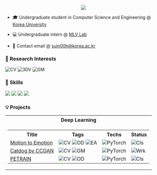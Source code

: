 <p align=center>
    
<img src="https://github-stats-alpha.vercel.app/api?username=suin00h&cc=35155D&tc=FFF&ic=8CABFF&bc=4477CE"> 
    
* 🎓 Undergraduate student in Computer Science and Engineering @ [Korea University](https://www.korea.ac.kr/mbshome/mbs/university/index.do)
  
* 💻 Undergraduate intern @ [MLV Lab](https://www.hyunwoojkim.com/)

* 📩 Contact email @ suin00h@korea.ac.kr

</p>

### 🔎 Research Interests
<img src="https://img.shields.io/badge/ComputerVision-black?style=flat&logo=codereview&logoColor=skyblue" alt="CV"><!-->
<img src="https://img.shields.io/badge/3DVision-black?style=flat&logo=gtk&logoColor=red" alt="3DV">
<img src="https://img.shields.io/badge/GenerativeModels-black?style=flat&logo=pixiv" alt="GM">

### 🔋 Skills
<img src="https://img.shields.io/badge/c-%23A8B9CC.svg?&style=flat&logo=c&logoColor=black" /><!-->
<img src="https://img.shields.io/badge/python-%233776AB.svg?&style=flat&logo=python&logoColor=white" />
<img src="https://img.shields.io/badge/numpy-%23013243.svg?&style=flat&logo=numpy&logoColor=white" />
<img src="https://img.shields.io/badge/pytorch-%23EE4C2C.svg?&style=flat&logo=pytorch&logoColor=white" />ㅤ


### 💡 Projects
<table>
    <tr><th colspan=2>Deep Learning</th></tr>
    <tr><td>
        <table>
            <tr><th>Title</th><th>Tags</th><th>Techs</th><th>Status</th></tr>
            <tr>
                <td> <a href="https://github.com/suin00h/motion-to-emotion">Motion to Emotion</a> </td>
                <td>    <img src="https://img.shields.io/badge/ComputerVision-black?style=flat&logo=codereview&logoColor=skyblue" alt="CV">
                        <img src="https://img.shields.io/badge/ObjectDetection-black?style=flat&logo=lens&logoColor=green" alt="OD"> 
                        <img src="https://img.shields.io/badge/EmotionAnalysis-black?style=flat&logo=bvg&logoColor=pink" alt="EA"> </td>
                <td> <img src="https://img.shields.io/badge/PyTorch-black?style=flat&logo=pytorch" alt="PyTorch"> </td>
                <td> <img src="https://img.shields.io/badge/Completed-black?style=flat&logo=conventionalcommits&logoColor=red" alt="Cls"> </td>
            </tr>
            <tr>
                <td> <a href="https://github.com/suin00h/catdog-by-ccgan">Catdog by CCGAN</a> </td>
                <td>    <img src="https://img.shields.io/badge/ComputerVision-black?style=flat&logo=codereview&logoColor=skyblue" alt="CV">
                        <img src="https://img.shields.io/badge/GenerativeModels-black?style=flat&logo=pixiv" alt="GM"> </td>
                <td> <img src="https://img.shields.io/badge/PyTorch-black?style=flat&logo=pytorch" alt="PyTorch"> </td>
                <td> <img src="https://img.shields.io/badge/Working-black?style=flat&logo=esbuild&logoColor=blue" alt="Wrk"> </td>
            </tr>
            <tr>
                <td> <a href="https://github.com/suin00h/petrain">PETRAIN</a> </td>
                <td>    <img src="https://img.shields.io/badge/ComputerVision-black?style=flat&logo=codereview&logoColor=skyblue" alt="CV">
                        <img src="https://img.shields.io/badge/ObjectDetection-black?style=flat&logo=lens&logoColor=green" alt="OD">
                <td> <img src="https://img.shields.io/badge/PyTorch-black?style=flat&logo=pytorch" alt="PyTorch"> </td>
                <td> <img src="https://img.shields.io/badge/Completed-black?style=flat&logo=conventionalcommits&logoColor=red" alt="Cls"> </td>
            </tr>
        </table>
    </td></tr>
</table>

<!--Tags
<img src="https://img.shields.io/badge/ComputerVision-black?style=flat&logo=codereview&logoColor=skyblue" alt="CV">
<img src="https://img.shields.io/badge/3DVision-black?style=flat&logo=gtk&logoColor=red" alt="3DV">
<img src="https://img.shields.io/badge/ObjectDetection-black?style=flat&logo=lens&logoColor=green" alt="OD">
<img src="https://img.shields.io/badge/GenerativeModels-black?style=flat&logo=pixiv" alt="GM">
<img src="https://img.shields.io/badge/EmotionAnalysis-black?style=flat&logo=bvg&logoColor=pink" alt="EA">
<img src="https://img.shields.io/badge/PyTorch-black?style=flat&logo=pytorch" alt="PyTorch">
<img src="https://img.shields.io/badge/Working-black?style=flat&logo=esbuild&logoColor=blue" alt="Wrk">
<img src="https://img.shields.io/badge/Completed-black?style=flat&logo=conventionalcommits&logoColor=red" alt="Cls">
-->
